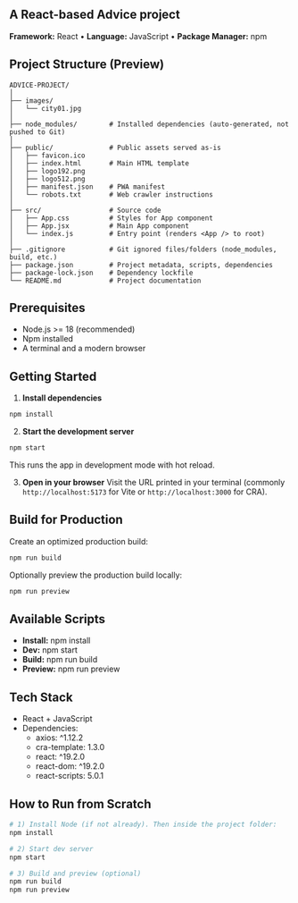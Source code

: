 
## A React-based Advice project


**Framework:** React • **Language:** JavaScript • **Package Manager:** npm

## Project Structure (Preview)

```
ADVICE-PROJECT/
│
├── images/
│   └── city01.jpg
│
├── node_modules/        # Installed dependencies (auto-generated, not pushed to Git)
│
├── public/              # Public assets served as-is
│   ├── favicon.ico
│   ├── index.html       # Main HTML template
│   ├── logo192.png
│   ├── logo512.png
│   ├── manifest.json    # PWA manifest
│   └── robots.txt       # Web crawler instructions
│
├── src/                 # Source code
│   ├── App.css          # Styles for App component
│   ├── App.jsx          # Main App component
│   └── index.js         # Entry point (renders <App /> to root)
│
├── .gitignore           # Git ignored files/folders (node_modules, build, etc.)
├── package.json         # Project metadata, scripts, dependencies
├── package-lock.json    # Dependency lockfile
└── README.md            # Project documentation

```
## Prerequisites

- Node.js >= 18 (recommended)
- Npm installed
- A terminal and a modern browser

## Getting Started

1. **Install dependencies**
```bash
npm install
```

2. **Start the development server**
```bash
npm start
```
This runs the app in development mode with hot reload.

3. **Open in your browser**
Visit the URL printed in your terminal (commonly `http://localhost:5173` for Vite or `http://localhost:3000` for CRA).

## Build for Production

Create an optimized production build:
```bash
npm run build
```

Optionally preview the production build locally:
```bash
npm run preview
```

## Available Scripts

- **Install:** npm install
- **Dev:** npm start
- **Build:** npm run build
- **Preview:** npm run preview

## Tech Stack

- React + JavaScript
- Dependencies:
  - axios: ^1.12.2
  - cra-template: 1.3.0
  - react: ^19.2.0
  - react-dom: ^19.2.0
  - react-scripts: 5.0.1


## How to Run from Scratch

```bash
# 1) Install Node (if not already). Then inside the project folder:
npm install

# 2) Start dev server
npm start

# 3) Build and preview (optional)
npm run build
npm run preview
```

